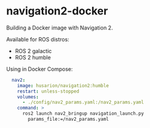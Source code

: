 # navigation2-docker

Building a Docker image with Navigation 2.

Available for ROS distros:
- ROS 2 galactic
- ROS 2 humble

Using in Docker Compose:

```yaml
  nav2:
    image: husarion/navigation2:humble
    restart: unless-stopped
    volumes: 
      - ./config/nav2_params.yaml:/nav2_params.yaml
    command: >
      ros2 launch nav2_bringup navigation_launch.py    
        params_file:=/nav2_params.yaml
```

